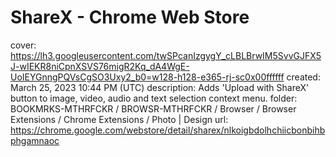# ShareX - Chrome Web Store

cover: https://lh3.googleusercontent.com/twSPcanIzgygY_cLBLBrwIM5SvvGJFX5J-wIEKR8niCpnXSVS76migR2Kq_dA4WgE-UoIEYGnngPQVsCgSO3Uxy2_b0=w128-h128-e365-rj-sc0x00ffffff
created: March 25, 2023 10:44 PM (UTC)
description: Adds 'Upload with ShareX' button to image, video, audio and text selection context menu.
folder: BOOKMRKS-MTHRFCKR / BROWSR-MTHRFCKR / Browser / Browser Extensions / Chrome Extensions / Photo | Design
url: https://chrome.google.com/webstore/detail/sharex/nlkoigbdolhchiicbonbihbphgamnaoc